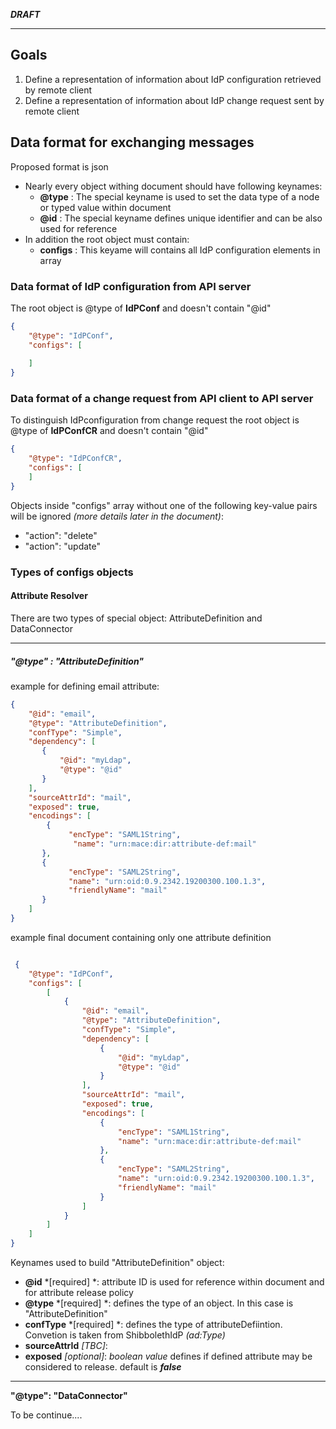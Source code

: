 ***DRAFT***

***


## Goals

1. Define a representation of information about IdP configuration retrieved by remote client
2. Define a representation of information about IdP change request sent by remote client


## Data format for exchanging messages
Proposed format is json 

- Nearly every object withing document should have following keynames:
    -  **@type** : The special keyname is used to set the data type of a node or typed value within document
    -  **@id** : The special keyname defines unique identifier and can be also used for reference
- In addition the root object must contain:
     - **configs** : This keyame will contains all IdP configuration elements in array
    


### Data format of IdP configuration from API server
The root object is @type of **IdPConf** and doesn't contain "@id"

```json
{
    "@type": "IdPConf",
    "configs": [
    
    ]
}
```

### Data format of a change request from API client to API server
To distinguish IdPconfiguration from change request the root object is @type of **IdPConfCR** and doesn't contain "@id"
```json
{
    "@type": "IdPConfCR",
    "configs": [
    ]
}
```
Objects inside "configs" array without one of the following key-value pairs will be ignored *(more details later in the document)*:
- "action": "delete"
- "action": "update"

### Types of configs objects

#### Attribute Resolver

There are two types of special object: AttributeDefinition and DataConnector

***

##### ***"@type" : "AttributeDefinition"***
example for defining email attribute:
```json
{
    "@id": "email",
    "@type": "AttributeDefinition",
    "confType": "Simple",
    "dependency": [
       {
           "@id": "myLdap",
           "@type": "@id"
       }
    ],
    "sourceAttrId": "mail",
    "exposed": true,
    "encodings": [
        {
             "encType": "SAML1String",
              "name": "urn:mace:dir:attribute-def:mail"
       },
       {
             "encType": "SAML2String",
             "name": "urn:oid:0.9.2342.19200300.100.1.3",
             "friendlyName": "mail"
       }
    ]
}
```
example final document containing only one attribute definition

```json

 {
    "@type": "IdPConf",
    "configs": [
        [
            {
                "@id": "email",
                "@type": "AttributeDefinition",
                "confType": "Simple",
                "dependency": [
                    {
                        "@id": "myLdap",
                        "@type": "@id"
                    }
                ],
                "sourceAttrId": "mail",
                "exposed": true,
                "encodings": [
                    {
                        "encType": "SAML1String",
                        "name": "urn:mace:dir:attribute-def:mail"
                    },
                    {
                        "encType": "SAML2String",
                        "name": "urn:oid:0.9.2342.19200300.100.1.3",
                        "friendlyName": "mail"
                    }
                ]
            }
        ]
    ]
}
```

Keynames used to build "AttributeDefinition" object:
- **@id**  *[required] *: attribute ID is used for reference within document and for attribute release policy 
- **@type** *[required] *: defines the type of an object. In this case is "AttributeDefinition"
- **confType**  *[required] *: defines the type of attributeDefiintion. Convetion is taken from ShibbolethIdP *(ad:Type)*
- **sourceAttrId** *[TBC]*: 
- **exposed** *[optional]*: *boolean value* defines if defined attribute may be considered to release. default is ***false***



***

**"@type": "DataConnector"**

To be continue....
